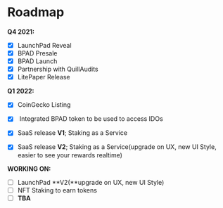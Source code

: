 # Roadmap

**Q4 2021:**

* [x] LaunchPad Reveal
* [x] BPAD Presale
* [x] BPAD Launch
* [x] Partnership with QuillAudits
* [x] LitePaper Release

**Q1 2022:**

* [x] CoinGecko Listing
* [x] &#x20;Integrated BPAD token to be used to access IDOs
* [x] SaaS release **V1**; Staking as a Service
* [x] SaaS release **V2**; Staking as a Service(upgrade on UX, new UI Style, easier to see your rewards realtime)



**WORKING ON:**

* [ ] LaunchPad **V2(**upgrade on UX, new UI Style)
* [ ] NFT Staking to earn tokens
* [ ] **TBA**
